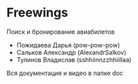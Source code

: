 # Freewings

Поиск и бронирование авиабилетов

+ Пожидаева Дарья (pow-pow-pow)
+ Сальков Александр (AlexandrSalkov)
+ Тулинов Владислав (sshhiinnzzhhiillaa)

Вся документация и видео в папке doc
